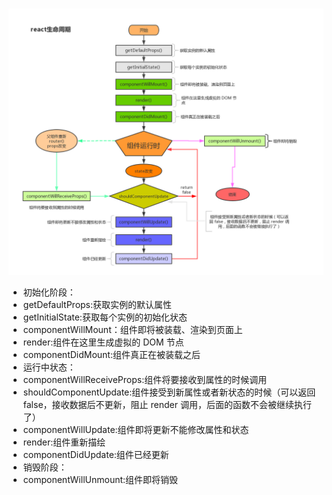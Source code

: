 <br />

![alt text](./img/react生命周期图.png)

* 初始化阶段：
* getDefaultProps:获取实例的默认属性
* getInitialState:获取每个实例的初始化状态
* componentWillMount：组件即将被装载、渲染到页面上
* render:组件在这里生成虚拟的 DOM 节点
* componentDidMount:组件真正在被装载之后
* 运行中状态：
* componentWillReceiveProps:组件将要接收到属性的时候调用
* shouldComponentUpdate:组件接受到新属性或者新状态的时候（可以返回 false，接收数据后不更新，阻止 render 调用，后面的函数不会被继续执行了）
* componentWillUpdate:组件即将更新不能修改属性和状态
* render:组件重新描绘
* componentDidUpdate:组件已经更新
* 销毁阶段：
* componentWillUnmount:组件即将销毁
